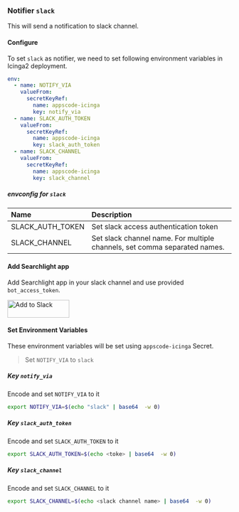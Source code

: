 ### Notifier `slack`

This will send a notification to slack channel.

#### Configure

To set `slack` as notifier, we need to set following environment variables in Icinga2 deployment.

```yaml
env:
  - name: NOTIFY_VIA
    valueFrom:
      secretKeyRef:
        name: appscode-icinga
        key: notify_via
  - name: SLACK_AUTH_TOKEN
    valueFrom:
      secretKeyRef:
        name: appscode-icinga
        key: slack_auth_token
  - name: SLACK_CHANNEL
    valueFrom:
      secretKeyRef:
        name: appscode-icinga
        key: slack_channel
```

##### envconfig for `slack`

| Name             | Description                                                               |
| :---             | :---                                                                      |
| SLACK_AUTH_TOKEN | Set slack access authentication token                                     |
| SLACK_CHANNEL    | Set slack channel name. For multiple channels, set comma separated names. |


#### Add Searchlight app
Add Searchlight app in your slack channel and use provided `bot_access_token`.

<a href="https://slack.com/oauth/authorize?scope=bot&client_id=31843174386.143405120770"><img alt="Add to Slack" height="40" width="139" src="https://platform.slack-edge.com/img/add_to_slack.png" srcset="https://platform.slack-edge.com/img/add_to_slack.png 1x, https://platform.slack-edge.com/img/add_to_slack@2x.png 2x" /></a>

#### Set Environment Variables

These environment variables will be set using `appscode-icinga` Secret.

> Set `NOTIFY_VIA` to `slack`

##### Key `notify_via`
Encode and set `NOTIFY_VIA` to it
```sh
export NOTIFY_VIA=$(echo "slack" | base64  -w 0)
```

##### Key `slack_auth_token`
Encode and set `SLACK_AUTH_TOKEN` to it
```sh
export SLACK_AUTH_TOKEN=$(echo <toke> | base64  -w 0)
```

##### Key `slack_channel`
Encode and set `SLACK_CHANNEL` to it
```sh
export SLACK_CHANNEL=$(echo <slack channel name> | base64  -w 0)
```

